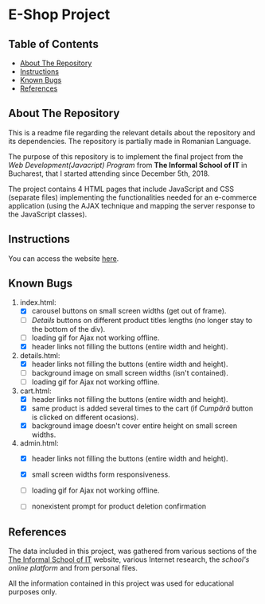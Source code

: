 # E-Shop Project

## Table of Contents

* [About The Repository](#abouttherepository)
* [Instructions](#instructions)
* [Known Bugs](#knownbugs)
* [References](#references)



## About The Repository

This is a readme file regarding the relevant details about the repository and its dependencies. The repository is partially made in Romanian Language.

The purpose of this repository is to implement the final project from the _Web Development(Javacript) Program_ from  **The Informal School of IT** in Bucharest, that I started attending since December 5th, 2018.

The project contains 4 HTML pages that include JavaScript and CSS (separate files) implementing the functionalities needed for an e-commerce application (using the AJAX technique and mapping the server response to the JavaScript classes).



## Instructions

You can access the website [here](https://tudordan.github.io/Electronic-Shop/).



## Known Bugs

1. index.html:
    - [x] carousel buttons on small screen widths (get out of frame).
    - [ ] *Details* buttons on different product titles lengths (no longer stay to the bottom of the div).
    - [ ] loading gif for Ajax not working offline.
    - [x] header links not filling the buttons (entire width and height).
2. details.html:
    - [x] header links not filling the buttons (entire width and height).
    - [ ] background image on small screen widths (isn't contained).
    - [ ] loading gif for Ajax not working offline.
3. cart.html:
    - [x] header links not filling the buttons (entire width and height).
    - [x] same product is added several times to the cart (if _Cumpără_ button is clicked on different ocasions).
    - [x] background image doesn't cover entire height on small screen widths.
4. admin.html:
    - [x] header links not filling the buttons (entire width and height).
    - [x] small screen widths form responsiveness.
    - [ ] loading gif for Ajax not working offline.
    - [ ] nonexistent prompt for product deletion confirmation



## References

The data included in this project, was gathered from various sections of the [The Informal School of IT](https://informalschool.com/) website, various Internet research, the _school's online platform_ and from personal files.

All the information contained in this project was used for educational purposes only.
